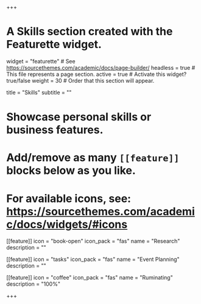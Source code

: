 +++
# A Skills section created with the Featurette widget.
widget = "featurette"  # See https://sourcethemes.com/academic/docs/page-builder/
headless = true  # This file represents a page section.
active = true  # Activate this widget? true/false
weight = 30  # Order that this section will appear.

title = "Skills"
subtitle = ""

# Showcase personal skills or business features.
# 
# Add/remove as many `[[feature]]` blocks below as you like.
# 
# For available icons, see: https://sourcethemes.com/academic/docs/widgets/#icons

[[feature]]
  icon = "book-open"
  icon_pack = "fas"
  name = "Research"
  description = ""
  
  [[feature]]
  icon = "tasks"
  icon_pack = "fas"
  name = "Event Planning"
  description = ""
  
  [[feature]]
  icon = "coffee"
  icon_pack = "fas"
  name = "Ruminating"
  description = "100%"
  
+++
